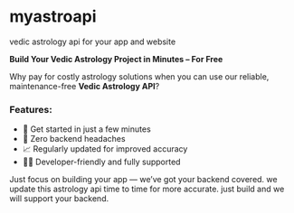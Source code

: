 # myastroapi
vedic astrology api for your app and website

**Build Your Vedic Astrology Project in Minutes – For Free**

Why pay for costly astrology solutions when you can use our reliable, maintenance-free **Vedic Astrology API**?

###  Features:
- 🚀 Get started in just a few minutes
- 🔧 Zero backend headaches
- 📈 Regularly updated for improved accuracy
- 👨‍💻 Developer-friendly and fully supported

Just focus on building your app — we’ve got your backend covered.
we update this astrology api time to time for more accurate.
just build and we will support your backend.
